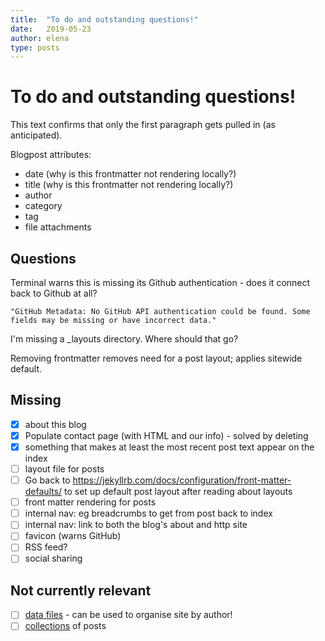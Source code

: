 ```yaml
---
title:  "To do and outstanding questions!"
date:   2019-05-23 
author: elena
type: posts
---
```


# To do and outstanding questions!

This text confirms that only the first paragraph gets pulled in (as anticipated).

Blogpost attributes:
- date (why is this frontmatter not rendering locally?)
- title (why is this frontmatter not rendering locally?)
- author
- category
- tag
- file attachments

## Questions

Terminal warns this is missing its Github authentication - does it connect back to Github at all?

```
"GitHub Metadata: No GitHub API authentication could be found. Some fields may be missing or have incorrect data."
```

I'm missing a _layouts directory. Where should that go?

Removing frontmatter removes need for a post layout; applies sitewide default.


## Missing

- [X] about this blog
- [X] Populate contact page (with HTML and our info) - solved by deleting
- [X] something that makes at least the most recent post text appear on the index
- [ ] layout file for posts
- [ ] Go back to https://jekyllrb.com/docs/configuration/front-matter-defaults/ to set up default post layout after reading about layouts
- [ ] front matter rendering for posts
- [ ] internal nav: eg breadcrumbs to get from post back to index
- [ ] internal nav: link to both the blog's about and http site
- [ ] favicon (warns GitHub)
- [ ] RSS feed?
- [ ] social sharing

## Not currently relevant

- [ ] [data files](https://jekyllrb.com/docs/datafiles/) - can be used to organise site by author!
- [ ] [collections](https://jekyllrb.com/docs/collections/) of posts

